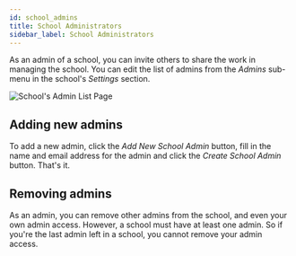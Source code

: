 ```yaml
---
id: school_admins
title: School Administrators
sidebar_label: School Administrators
---
```


As an admin of a school, you can invite others to share the work in managing the school. You can edit the list of admins from the _Admins_ sub-menu in the school's _Settings_ section.

![School's Admin List Page](https://res.cloudinary.com/sv-co/image/upload/v1574327844/pupilfirst_documentation/school_admins/school_admins_page_r4dpdw.png)

## Adding new admins

To add a new admin, click the _Add New School Admin_ button, fill in the name and email address for the admin and click the _Create School Admin_ button. That's it.

## Removing admins

As an admin, you can remove other admins from the school, and even your own admin access. However, a school must have at least one admin. So if you're the last admin left in a school, you cannot remove your admin access.
